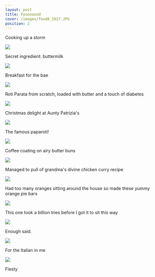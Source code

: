 ```yaml
---
layout: post
title: Foooooood
cover: /images/food8_1027.JPG
position: 2
---
```


Cooking up a storm

<div class="photo">
  <img src="/images/example5_1027px.JPG"/>
  <p>Secret ingredient: buttermilk</p>
</div>

<div class="photo">
  <img src="/images/food7_1027.JPG"/>
  <p>Breakfast for the bae</p>
</div>

<div class="photo">
  <img src="/images/food6_1027_2.JPG"/>
  <p>Roti Parata from scratch, loaded with butter and a touch of diabetes</p>
</div>

<div class="photo">
  <img src="/images/food9_1027.JPG"/>
  <p>Christmas delight at Aunty Patrizia's</p>
</div>

<div class="photo">
    <div class="left">
  <img src="/images/rotiboy_1027.jpg"/>
  <p>The famous paparoti!</p>
  </div>
  <div class="right">
    <img src="/images/rotiboy2_1027.jpg"/>
    <p>Coffee coating on airy butter buns</p>
  </div>
</div>

<div class="photo">
  <img src="/images/food10_1027.JPG"/>
  <p>Managed to pull of grandma's divine chicken curry recipe</p>
</div>

<div class="photo">
  <img src="/images/orange_1027_2.JPG"/>
  <p>Had too many oranges sitting around the house so made these yummy orange pie bars
  </p>
</div>

<div class="photo">
  <img src="/images/food11_1027.JPG"/>
  <p>This one took a billion tries before I got it to sit this way</p>
</div>

<div class="photo">
  <img src="/images/food12_1027.JPG"/>
  <p>Enough said.</p>
</div>

<div class="photo">
  <img src="/images/food13_1027.JPG"/>
  <p>For the Italian in me</p>
</div>

<div class="photo">
  <img src="/images/food14_1027.jpg"/>
  <p>Fiesty</p>
</div>
